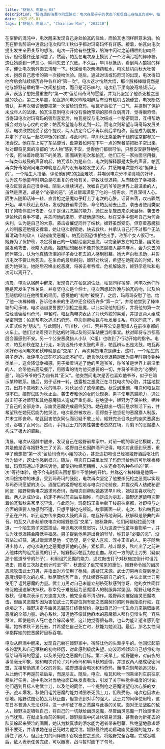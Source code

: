 ```yaml
---
title: "链锯人 电锯人 08"
description: "醉酒后的清晨与同盟建立：电次在晕乎乎的状态下发现自己在帕瓦的家中，帕瓦处于醉酒状态，胡言乱语中透露出电次和早川秋对玛奇玛的喜爱。帕瓦提出想和电次发生性行为，电次起初犹豫，回想起之前糟糕的初吻经历，但最终同意。然而，帕瓦在电次身上找到了一个脏棒棒糖，引发了不适。早川秋随后到来，看到两人的状态，让电次出去清醒。秋给了电次醒酒药和水。电次向秋抱怨糟糕的初吻经历。玛奇玛出现（或通过对话提及），表示电次今后将体验各种“第一次”。电次意识到第一次间接接吻是棒棒糖的可乐味。电次私下与波奇塔交流，表达了想把第一次留给玛奇玛的愿望，并决心为此杀死枪之恶魔。第二天早晨，帕瓦问电次醉酒时是否有乱来，电次否认，重申将第一次留给玛奇玛。帕瓦松了口气，提到了未成年保护。帕瓦注意到电次没有立刻离开，感到奇怪。得知电次非常喜欢玛奇玛后，帕瓦提议与电次组成秘密同盟，互相撮合对方与心仪之人（帕瓦想撮合自己和秋，电次和玛奇玛）。电次同意，两人决定成为朋友而非前后辈，并约好以后一起吃早饭。前往京都与遭遇袭击：早川秋、小红、荒井等人在前往京都的火车上，讨论到达时间及买便当。秋对即将见到的京都高层感到不安。同时，某个公安恶魔猎人小队（C组）开始行动。电次、帕瓦、秋三人走在路上，听到太鼓声。帕瓦问电次和她昨晚是否发生了性行为，称赞电次是绅士。一个陌生男子（武士刀）走过来，批评电次吃的拉面不好吃，称他味觉白痴是因小时候食物单一所致。男子提到他黑道爷爷的“正义”和用贩毒钱为他买东西的事，称爷爷是“必要的恶”，并问电次是否喜欢他爷爷。随后，男子话锋一转，透露枪之恶魔想要电次的心脏，并突然袭击秋，用一把刀刺入秋的嘴中。诅咒恶魔与幽灵恶魔的战斗：秋吐出了诅咒恶魔的钉子。姬野前辈命令帕瓦为自己止血。武士刀使用诅咒恶魔的能力，通过敲击钉子进行攻击，对秋进行倒计时攻击（三、二、一、零）。秋受到诅咒伤害。姬野前辈命令幽灵恶魔攻击武士刀，并指出对方使用了枪。武士刀再次提及枪之恶魔想要电次心脏。秋让姬野前辈优先治疗，并认出诅咒恶魔的钉子攻击。武士刀对自己为何失手感到惊讶，并被同伴催促尽快杀死秋。秋虽然受重伤但尚未死亡，因为恶魔猎人的西装很结实。姬野前辈让电次快去救秋，但电次表示看不见对方的动作。姬野前辈再次命令幽灵恶魔攻击，但幽灵恶魔因害怕武士刀的同伴（指代与蛇之恶魔契约的女性）而拒绝。姬野前辈决定与幽灵恶魔签订契约，献出自己的一切来使用幽灵恶魔的全部力量。姬野的牺牲：姬野前辈在献出一切前，脑海中闪过秋容易哭泣、甚至为新人死亡躲起来哭泣的场景，认为秋的眼泪能给逝者带来慰藉。她呼唤幽灵恶魔帮助自己。秋请求姬野前辈不要死，并希望自己死时，姬野前辈能为他哭泣。姬野前辈使用幽灵恶魔的能力限制了敌人，而武士刀的同伴使用了蛇之恶魔的能力，吞噬了姬野前辈。吞噬完成后，对方表示可以离开了，战斗暂时结束。"
date: 2025-05-01
tags: ["链锯人 电锯人", "Chainsaw Man", "202210"]
---
```


在宿醉的混沌中，电次醒来发现自己身处帕瓦的住处，而帕瓦也同样醉意未消。帕瓦在醉言醉语中透露出电次和早川秋似乎都对玛奇玛怀有好感。接着，帕瓦向电次提出发生亲密关系的想法。电次一开始有些犹豫，脑海中闪过之前糟糕的初吻经历，但他最终还是同意了。然而，帕瓦在电次身上摸到了一个沾满污垢的棒棒糖，这让她感到一阵恶心，瞬间失去了兴致。不久后，早川秋抵达，看到两人狼狈的样子，便让电次到外面去清醒一下。秋递给电次解酒药和水，电次趁机向秋大吐苦水，抱怨自己悲惨的第一次接吻体验。随后，通过对话或玛奇玛的出现，电次得知他今后会陆续经历各种各样的“第一次”。电次这才恍然大悟，那个脏棒棒糖竟然是他与姬野前辈的第一次间接接吻，而且是可乐味的。电次私下里向波奇塔倾诉心声，表达了想把最重要的“第一次”留给玛奇玛的愿望，并为此坚定了他杀死枪之恶魔的决心。第二天早晨，帕瓦追问电次昨晚喝醉后有没有趁机占她便宜，电次断然否认，并再次强调他要把第一次留给玛奇玛。帕瓦听后松了一口气，并提到了保护未成年人的法律。帕瓦注意到电次并没有像她预期的那样立刻离开，觉得很奇怪。当得知电次对玛奇玛的强烈喜爱后，帕瓦提议与电次结成一个秘密同盟，互相帮助撮合对方与心仪的对象：帕瓦希望能与秋走到一起，而电次则希望与玛奇玛发展关系。电次欣然接受了这个提议，两人约定今后不再以前后辈相称，而是成为朋友，并定下了以后一起吃早饭的约定。与此同时，早川秋正乘坐新干线前往京都参加一场会议。他在车上买了车站便当，盘算着如何在下午一点的聚餐前把肚子空出来。秋对即将见面的京都的“大人物”感到不安，觉得他们都很可怕，只想安安静静地吃个饭，回味着昨晚喝下的美酒。画面转到电次和帕瓦，他们正在一家拉面店用餐。一阵类似敲鼓的声音响起，帕瓦误以为是庙会，电次则解释那是太鼓的声音。帕瓦再次好奇地询问电次昨晚是否真的没有与她发生关系，并感慨电次意外地“挺绅士的”。一个陌生人搭话，评论他们吃的拉面难吃，并嘲讽电次分不清食物的好坏，认为这与他童年时期总是吃重复的食物有关，导致味觉迟钝，从而降低了幸福感。电次反驳说自己很幸福。陌生人继续讲述，吹嘘自己的爷爷是世界上最温柔的人，虽然是黑道，却是个“必要的恶”，通过贩毒满足了他的一切需求，而且深得人心。陌生人随即话锋一转，直言枪之恶魔似乎盯上了电次的心脏。话音未落，攻击骤然开始。早川秋赶到现场，发现姬野前辈受伤，命令帕瓦前去止血。袭击者使用类似钉子的物体进行攻击，似乎是诅咒恶魔的能力，通过反复敲击来杀死目标。袭击者评论秋的身手不错，并质问他的来历，怀疑他是同伙。秋在交手中思考自己为何会失利，认为是自己的大意。袭击者催促同伴了结秋。姬野虽然受伤，但穿着恶魔猎人的制服还勉强支撑着，她让电次别管她，快去救秋，并承认自己打不过那个无法看清动作的敌人（暗指幽灵恶魔）。帕瓦则因恐惧拒绝出手，称那个女人很可怕。姬野为了保护秋，决定将自己的一切献给幽灵恶魔，以完全解放它的力量。幽灵恶魔发动攻击，秋陷入危险。姬野回想起秋不像其他恶魔猎人那样麻木，会为失去的同伴哭泣，认为他真情流泪的样子会让死去的人感到慰藉。她大声向秋求助，并告诉电次不要让秋死去。在生命的最后时刻，姬野对秋说，希望在她死去的时候，秋能为她哭泣。她随后召唤出蛇恶魔，将袭击者吞噬。危机解除后，姬野示意秋和电次可以离开了。

清晨，电次从宿醉中醒来，发现自己在帕瓦的住处。帕瓦同样宿醉，问电次他们昨晚是否发生了性关系，并夸奖电次是个绅士。电次回想起昨晚与帕瓦的吻，以及帕瓦随后呕吐在他嘴里的经历，感觉他的“初吻”被毁了。之后，玛奇玛安慰了他，给了他一块棒棒糖，告诉他未来的生活中还会经历许多“第一次”，并给他尝到了棒棒糖的可乐味。电次暗自发誓要打倒枪之恶魔，以此实现他的目标，并将他的第一次性经验留给玛奇玛。早餐时，帕瓦向电次表达了对秋外貌的喜爱，并提议两人组成秘密同盟：帕瓦帮电次追求玛奇玛，电次则帮帕瓦与秋发展关系。电次同意了，两人正式结为“朋友”。与此同时，早川秋、小红、荒井等公安恶魔猎人在前往京都的火车上。他们讨论着预计到达的时间以及购买车站便当的事宜。秋对即将与京都高层会面感到不安。另一个公安恶魔猎人小队（C组）也收到了行动开始的指令。电次、帕瓦和秋在路上行走，听到远处传来太鼓的声音，帕瓦辨认出是太鼓。帕瓦再次好奇地问电次和秋昨晚是否“交尾”了，再次称赞电次是绅士。这时，一个陌生的男子走近，批评电次正在吃的拉面不好吃，断言他味觉迟钝是因为童年时期食物种类单一，这会降低幸福感。男子接着讲述了他的黑道爷爷，称爷爷是世界上最温柔的人，会带他去高级餐厅，用贩毒的钱为他买想要的一切，并将爷爷称为“必要的恶”，暗示爷爷的行为自有其“正义”。他突然问电次是否也喜欢他爷爷，似乎在暗示某种联系。随后，男子话锋一转，透露枪之恶魔正在寻找电次的心脏，并猛地拔刀，出其不意地刺入秋的嘴中，对秋发动了致命袭击。秋受到重创，电次和帕瓦震惊不已。姬野试图为秋止血。袭击者和他的女同伙现身。男子使用恶魔能力，通过敲击钉子对姬野和其他恶魔猎人造成严重伤害。在绝望中，姬野为了保护秋，牺牲了自己的全部身体，与幽灵恶魔完成最终契约。她在献出一切前恳求秋活下去，并希望秋在她死后能为她哭泣。电次虽然被攻击，但得益于他坚韧的恶魔猎人制服，并未立即丧命。帕瓦因害怕女同伙而迟疑不敢上前。姬野完全召唤出的幽灵恶魔出现，吞噬了女同伙。然而，手持武士刀的男性袭击者依然在场，对剩下的恶魔猎人构成了极大的威胁。

清晨，电次从宿醉中醒来，发现自己在姬野前辈家中，对前一晚的事记忆模糊，尤其是他是否与姬野发生了关系，姬野自己也因醉酒不记得。电次对此感到厌恶，重申了他想把“第一次”留给玛奇玛小姐的决心，甚至连初吻也已经被姬野酒后呕吐的行为破坏，这让他感到扫兴。随后，电次在口袋里发现了玛奇玛给他的可乐味棒棒糖，玛奇玛通过电话告诉他，即使初吻经历糟糕，人生还会有各种各样的“第一次”等待体验，他不会有时间去回想那个不愉快的开始，并称这个棒棒糖是他第一次间接接吻的味道。受到玛奇玛的鼓励，电次再次坚定了他要杀死枪之恶魔以实现与玛奇玛愿望的决心。酒醒后的姬野轻松地与电次讨论前夜，并提议两人结成秘密同盟：姬野帮助电次追求玛奇玛，而电次则帮助她追求早川秋，她坦言喜欢秋的脸。两人达成协议，约定不再以前辈后辈相称，而是成为朋友，姬野还邀请电次带着帕瓦和秋来家里吃早饭。与此同时，玛奇玛正乘坐新干线前往京都，对即将与之会面的重要人物感到不适，只想平静地吃顿饭。故事画面一转，电次、秋和帕瓦似乎正在户外，听到远方传来类似太鼓的声音，帕瓦好奇地询问。秋解释是祭典的声音。帕瓦又八卦起前夜电次和姬野是否“交尾”，被秋嫌弃。他们闲聊起拉面的味道，一个陌生男子突然插话，嘲讽电次味觉迟钝，认为这源于他童年食物单一，并认为味觉迟钝会降低幸福感。男子提到他黑道出身的爷爷，称其是“必要的恶”，没有杀过妇孺，通过贩毒满足他一切愿望，是个受人喜欢、淳朴正直的人。男子随后语出惊人，对电次说枪之恶魔想要他的心脏。紧接着，战斗爆发，秋吐出了之前进入他体内的诅咒恶魔的钉子。姬野指示帕瓦为她止血。敌对一方的武士刀男（疑似那个黑道爷爷的孙子），利用诅咒恶魔的能力，通过敲击钉子对秋施加倒计时诅咒攻击，随着三次敲击倒计时至“零”，秋遭受了诅咒带来的重创。姬野命令她的幽灵恶魔攻击武士刀男，并指出对方使用了枪械，质疑其来源。武士刀男再次提到枪之恶魔想要电次的心脏。秋尽管伤势严重，仍让姬野先顾自己的伤，并认出武士刀男使用了诅咒恶魔的力量。武士刀男对自己未能立刻杀死秋感到惊讶，他的女性同伴催促他迅速解决掉秋。秋幸免于难是因为恶魔猎人的制服异常坚固。姬野让电次去救秋，但电次表示对方速度太快，他完全看不清动作。姬野再次催促幽灵恶魔攻击，但幽灵恶魔却因为害怕武士刀男那位拥有蛇之恶魔契约的同伴而拒绝行动。在绝境之下，姬野决定与幽灵恶魔签订终极契约，献出自己的一切生命力来换取幽灵恶魔的全部力量。她心系秋，知道他不像其他麻木的恶魔猎人那样见惯生死，容易哭泣，即使是新人死亡也会躲起来哭，这让她觉得很有趣，也认为能让逝者感到慰藉。她祈求秋不要死去，并希望在自己死亡时，秋能为她流泪。最后，那名女性同伴指挥她的蛇恶魔将目标吞噬。

电次从醉酒中醒来，发现自己躺在姬野家中，宿醉让他的头晕乎乎的。他回忆起前夜的混乱和自己糟糕的初吻经历，对此感到极度失望，向波奇塔倾诉自己想将初吻留给玛奇玛的愿望，以及杀死枪之恶魔的目标。第二天早上，姬野醒来，对前夜的事情毫无印象，她和电次讨论了对玛奇玛和早川秋的感情，并提议两人结成秘密同盟，互相帮助追求心仪的对象。姬野想撮合电次和玛奇玛，而电次则帮她追求秋，从此他们不再是前辈后辈，而是朋友。随后，电次、帕瓦和秋一同乘坐列车前往京都执行任务，途中电次对当地拉面口味发表看法，引发了关于味觉幸福度的讨论。他们遇到目标人物武士刀，以及他的同伴，一个提到枪之恶魔渴望电次心脏的女子。战斗爆发，秋使用诅咒恶魔的能力试图杀死武士刀，但秋受伤，电次也因攻击倒地。姬野试图让帕瓦为秋止血，但意识到对手的强大。武士刀的同伴使用枪，这在日本普通人无法获得，进一步印证了枪之恶魔与此事的关联。面对无法战胜的敌人，姬野决定牺牲自己，将自己的一切献给幽灵恶魔，尽管幽灵恶魔一开始畏惧对方而犹豫。在献出生命前的瞬间，姬野脑海中闪过秋容易流泪、甚至会为新死去的队员躲起来哭泣的画面，她认为秋真挚的泪水能为逝者带来慰藉。秋绝望地恳求姬野不要死，并请求她在自己死时为他哭泣。姬野最终成功启动幽灵恶魔的能力，束缚住了敌人，但武士刀的同伴随即召唤出蛇之恶魔，将姬野完全吞噬。完成吞噬后，敌人表示任务完成，可以撤离，战斗暂时画下了句号。
